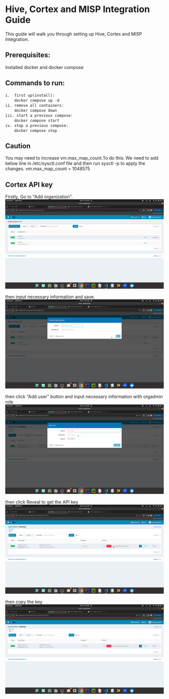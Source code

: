 # Hive, Cortex and MISP Integration Guide

This guide will walk you through setting up Hive, Cortex and MISP Integration.
## Prerequisites:
Installed docker and docker compose

## Commands to run:
```
i.  first up(install):
    docker compose up -d
ii. remove all containers:
    docker compose down
iii. start a previous compose:
    docker compose start
iv. stop a previous compose:
    docker compose stop
```

## Caution 
You may need to increase vm.max_map_count.To do this:
We need to add below line in /etc/sysctl.conf file and then run sysctl -p to apply the changes.
vm.max_map_count = 1048575

## Cortex API key
Firstly, Go to "Add organization".
![image](https://github.com/Nahin009/pyMisp/blob/Hive%26Cortex%26MISP-Integration/images/Cortex/0.png)

then input necessary information and save.
![image](https://github.com/Nahin009/pyMisp/blob/Hive%26Cortex%26MISP-Integration/images/Cortex/1.png)

then click "Add user" button and input necessary information with orgadmin role
![image](https://github.com/Nahin009/pyMisp/blob/Hive%26Cortex%26MISP-Integration/images/Cortex/2.png)

then click Reveal to get the API key
![image](https://github.com/Nahin009/pyMisp/blob/Hive%26Cortex%26MISP-Integration/images/Cortex/3.png)

then copy the key
![image](https://github.com/Nahin009/pyMisp/blob/Hive%26Cortex%26MISP-Integration/images/Cortex/4.png)
